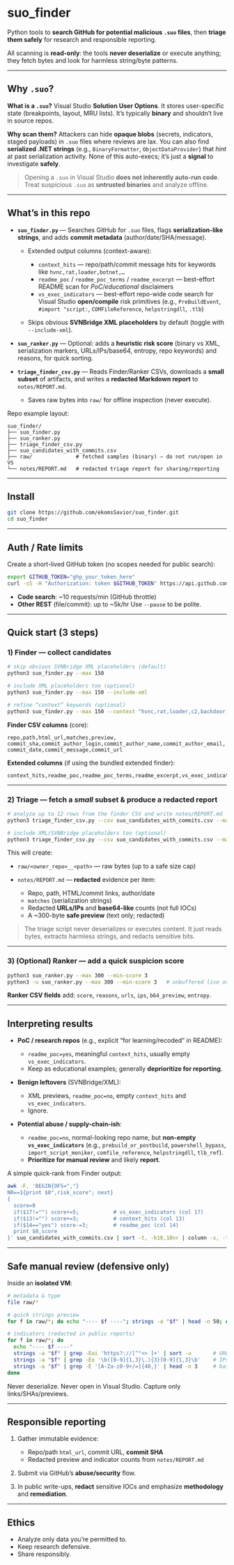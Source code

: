 # suo_finder

Python tools to **search GitHub for potential malicious `.suo` files**, then **triage them safely** for research and responsible reporting.

All scanning is **read-only**: the tools **never deserialize** or execute anything; they fetch bytes and look for harmless string/byte patterns.

---

## Why `.suo`?

**What is a `.suo`?**
Visual Studio **Solution User Options**. It stores user-specific state (breakpoints, layout, MRU lists). It’s typically **binary** and shouldn’t live in source repos.

**Why scan them?**
Attackers can hide **opaque blobs** (secrets, indicators, staged payloads) in `.suo` files where reviews are lax. You can also find **serialized .NET strings** (e.g., `BinaryFormatter`, `ObjectDataProvider`) that *hint* at past serialization activity. None of this auto-execs; it’s just a **signal** to investigate **safely**.

> Opening a `.suo` in Visual Studio **does not inherently auto-run code**. Treat suspicious `.suo` as **untrusted binaries** and analyze offline.

---

## What’s in this repo

* **`suo_finder.py`** — Searches GitHub for `.suo` files, flags **serialization-like strings**, and adds **commit metadata** (author/date/SHA/message).

  * Extended output columns (context-aware):

    * `context_hits` — repo/path/commit message hits for keywords like `hvnc,rat,loader,botnet,…`
    * `readme_poc` / `readme_poc_terms` / `readme_excerpt` — best-effort README scan for *PoC/educational* disclaimers
    * `vs_exec_indicators` — best-effort repo-wide code search for Visual Studio **open/compile** risk primitives (e.g., `PreBuildEvent`, `#import "script:`, `COMFileReference`, `helpstringdll`, `.tlb`)
  * Skips obvious **SVNBridge XML placeholders** by default (toggle with `--include-xml`).

* **`suo_ranker.py`** — Optional: adds a **heuristic risk score** (binary vs XML, serialization markers, URLs/IPs/base64, entropy, repo keywords) and reasons, for quick sorting.

* **`triage_finder_csv.py`** — Reads Finder/Ranker CSVs, downloads a **small subset** of artifacts, and writes a **redacted Markdown report** to `notes/REPORT.md`.

  * Saves raw bytes into `raw/` for offline inspection (never execute).

Repo example layout:

```
suo_finder/
├── suo_finder.py
├── suo_ranker.py
├── triage_finder_csv.py
├── suo_candidates_with_commits.csv
├── raw/              # fetched samples (binary) – do not run/open in VS
└── notes/REPORT.md   # redacted triage report for sharing/reporting
```

---

## Install

```bash
git clone https://github.com/ekomsSavior/suo_finder.git
cd suo_finder
```

---

## Auth / Rate limits

Create a short-lived GitHub token (no scopes needed for public search):

```bash
export GITHUB_TOKEN="ghp_your_token_here"
curl -sS -H "Authorization: token $GITHUB_TOKEN" https://api.github.com/user
```

* **Code search**: ~10 requests/min (GitHub throttle)
* **Other REST** (file/commit): up to ~5k/hr
  Use `--pause` to be polite.

---

## Quick start (3 steps)

### 1) Finder — collect candidates

```bash
# skip obvious SVNBridge XML placeholders (default)
python3 suo_finder.py --max 150

# include XML placeholders too (optional)
python3 suo_finder.py --max 150 --include-xml

# refine “context” keywords (optional)
python3 suo_finder.py --max 150 --context "hvnc,rat,loader,c2,backdoor,tinynuke"
```

**Finder CSV columns** (core):

```
repo,path,html_url,matches,preview,
commit_sha,commit_author_login,commit_author_name,commit_author_email,
commit_date,commit_message,commit_url
```

**Extended columns** (if using the bundled extended finder):

```
context_hits,readme_poc,readme_poc_terms,readme_excerpt,vs_exec_indicators
```

---

### 2) Triage — fetch a *small* subset & produce a redacted report

```bash
# analyze up to 12 rows from the finder CSV and write notes/REPORT.md
python3 triage_finder_csv.py --csv suo_candidates_with_commits.csv --max-files 12

# include XML/SVNBridge placeholders too (optional)
python3 triage_finder_csv.py --csv suo_candidates_with_commits.csv --max-files 12 --include-xml
```

This will create:

* `raw/<owner_repo>__<path>` — raw bytes (up to a safe size cap)
* `notes/REPORT.md` — **redacted** evidence per item:

  * Repo, path, HTML/commit links, author/date
  * `matches` (serialization strings)
  * Redacted **URLs/IPs** and **base64-like** counts (not full IOCs)
  * A ~300-byte **safe preview** (text only; redacted)

> The triage script never deserializes or executes content. It just reads bytes, extracts harmless strings, and redacts sensitive bits.

---

### 3) (Optional) Ranker — add a quick suspicion score

```bash
python3 suo_ranker.py --max 300 --min-score 3
python3 -u suo_ranker.py --max 300 --min-score 3   # unbuffered live output
```

**Ranker CSV fields** add: `score`, `reasons`, `urls`, `ips`, `b64_preview`, `entropy`.

---

## Interpreting results

* **PoC / research repos** (e.g., explicit “for learning/recoded” in README):

  * `readme_poc=yes`, meaningful `context_hits`, usually empty `vs_exec_indicators`.
  * Keep as educational examples; generally **deprioritize for reporting**.

* **Benign leftovers** (SVNBridge/XML):

  * XML previews, `readme_poc=no`, empty `context_hits` and `vs_exec_indicators`.
  * Ignore.

* **Potential abuse / supply-chain-ish**:

  * `readme_poc=no`, normal-looking repo name, but **non-empty `vs_exec_indicators`** (e.g., `prebuild_or_postbuild`, `powershell_bypass`, `import_script_moniker`, `comfile_reference`, `helpstringdll`, `tlb_ref`).
  * **Prioritize for manual review** and likely **report**.

A simple quick-rank from Finder output:

```bash
awk -F, 'BEGIN{OFS=","}
NR==1{print $0",risk_score"; next}
{
  score=0
  if($17!="") score+=5;           # vs_exec_indicators (col 17)
  if($13!="") score+=3;           # context_hits (col 13)
  if($14=="yes") score-=3;        # readme_poc (col 14)
  print $0,score
}' suo_candidates_with_commits.csv | sort -t, -k18,18nr | column -s, -t | sed -n "1,20p"
```

---

## Safe manual review (defensive only)

Inside an **isolated VM**:

```bash
# metadata & type
file raw/*

# quick strings preview
for f in raw/*; do echo "---- $f ----"; strings -a "$f" | head -n 50; done

# indicators (redacted in public reports)
for f in raw/*; do
  echo "---- $f ----"
  strings -a "$f" | grep -Eoi 'https?://[^"<> ]+' | sort -u       # URLs
  strings -a "$f" | grep -Eo '\b([0-9]{1,3}\.){3}[0-9]{1,3}\b'    # IPs
  strings -a "$f" | grep -E '[A-Za-z0-9+/=]{40,}' | head -n 3     # base64-like
done
```

Never deserialize. Never open in Visual Studio. Capture only links/SHAs/previews.

---

## Responsible reporting

1. Gather immutable evidence:

   * Repo/path `html_url`, commit URL, **commit SHA**
   * Redacted preview and indicator counts from `notes/REPORT.md`
2. Submit via GitHub’s **abuse/security** flow.
3. In public write-ups, **redact** sensitive IOCs and emphasize **methodology** and **remediation**.


---

## Ethics

* Analyze only data you’re permitted to.
* Keep research defensive.
* Share responsibly.

